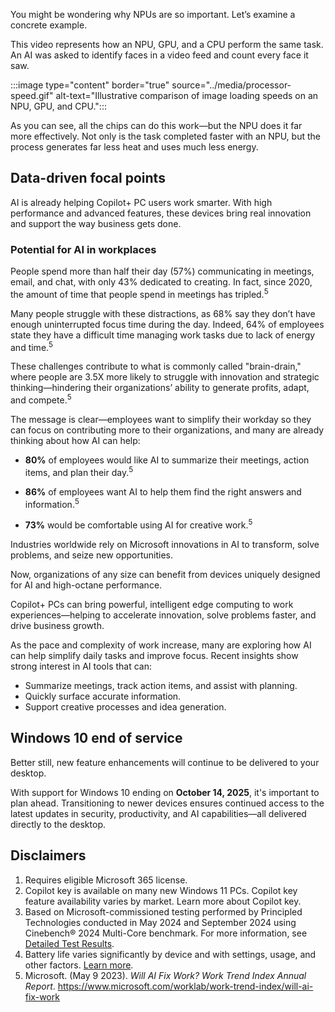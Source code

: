 You might be wondering why NPUs are so important. Let’s examine a concrete example.

This video represents how an NPU, GPU, and a CPU perform the same task. An AI was asked to identify faces in a video feed and count every face it saw.

:::image type="content" border="true" source="../media/processor-speed.gif" alt-text="Illustrative comparison of image loading speeds on an NPU, GPU, and CPU.":::

As you can see, all the chips can do this work—but the NPU does it far more effectively. Not only is the task completed faster with an NPU, but the process generates far less heat and uses much less energy.

## Data-driven focal points

AI is already helping Copilot+ PC users work smarter. With high performance and advanced features, these devices bring real innovation and support the way business gets done. 

### Potential for AI in workplaces

People spend more than half their day (57%) communicating in meetings, email, and chat, with only 43% dedicated to creating. In fact, since 2020, the amount of time that people spend in meetings has tripled.<sup>5</sup>

Many people struggle with these distractions, as 68% say they don’t have enough uninterrupted focus time during the day. Indeed, 64% of employees state they have a difficult time managing work tasks due to lack of energy and time.<sup>5</sup>

These challenges contribute to what is commonly called "brain-drain," where people are 3.5X more likely to struggle with innovation and strategic thinking—hindering their organizations’ ability to generate profits, adapt, and compete.<sup>5</sup>

The message is clear—employees want to simplify their workday so they can focus on contributing more to their organizations, and many are already thinking about how AI can help:

- **80%** of employees would like AI to summarize their meetings, action items, and plan their day.<sup>5</sup>

- **86%** of employees want AI to help them find the right answers and information.<sup>5</sup>

- **73%** would be comfortable using AI for creative work.<sup>5</sup>

Industries worldwide rely on Microsoft innovations in AI to transform, solve problems, and seize new opportunities.

Now, organizations of any size can benefit from devices uniquely designed for AI and high-octane performance.

Copilot+ PCs can bring powerful, intelligent edge computing to work experiences—helping to accelerate innovation, solve problems faster, and drive business growth.

As the pace and complexity of work increase, many are exploring how AI can help simplify daily tasks and improve focus. Recent insights show strong interest in AI tools that can:

- Summarize meetings, track action items, and assist with planning.
- Quickly surface accurate information.
- Support creative processes and idea generation.

## Windows 10 end of service

Better still, new feature enhancements will continue to be delivered to your desktop.

With support for Windows 10 ending on **October 14, 2025**, it's important to plan ahead. Transitioning to newer devices ensures continued access to the latest updates in security, productivity, and AI capabilities—all delivered directly to the desktop.

## Disclaimers

1. Requires eligible Microsoft 365 license.
1. Copilot key is available on many new Windows 11 PCs. Copilot key feature availability varies by market. Learn more about Copilot key.
1. Based on Microsoft-commissioned testing performed by Principled Technologies conducted in May 2024 and September 2024 using Cinebench® 2024 Multi-Core benchmark. For more information, see [Detailed Test Results](/windows/deployment/performance-lab/claims-disclosures?tabs=copilot-plus#detailed-test-results).
1. Battery life varies significantly by device and with settings, usage, and other factors. [Learn more](/windows/deployment/performance-lab/claims-disclosures?tabs=copilot-plus).
1. Microsoft. (May 9 2023). *Will AI Fix Work? Work Trend Index Annual Report*. https://www.microsoft.com/worklab/work-trend-index/will-ai-fix-work